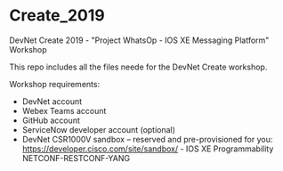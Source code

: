 # Create_2019
DevNet Create 2019 - "Project WhatsOp - IOS XE Messaging Platform" Workshop

This repo includes all the files neede for the DevNet Create workshop.

Workshop requirements:

 - DevNet account
 - Webex Teams account
 - GitHub account
 - ServiceNow developer account (optional)
 - DevNet CSR1000V sandbox – reserved and pre-provisioned for you: 
    https://developer.cisco.com/site/sandbox/ - IOS XE Programmability NETCONF-RESTCONF-YANG
